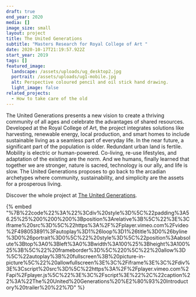 ```yaml
---
draft: true
end_year: 2020
media: []
image_size: small
layout: project
title: The United Generations
subtitle: "Masters Research for Royal College of Art "
date: 2020-10-17T21:19:57.922Z
start_year: 2019
tags: []
featured_image:
  landscape: /assets/uploads/ug_desktop2.jpg
  portrait: /assets/uploads/ug1-mobile.jpg
  alt: Perspective coloured pencil and oil stick hand drawing.
  light_image: false
related_projects:
  - How to take care of the old
---
```

The United Generations presents a new vision to create a thriving community of all ages and celebrate the advantages of shared resources. Developed at the Royal College of Art, the project integrates solutions like harvesting, renewable energy, local production, and smart homes to include sustainable living as a seamless part of everyday life. In the near future, a significant part of the population is older. Redundant urban land is fertile. Mobility is electric or human-powered. Co-living, re-use lifestyles, and adaptation of the existing are the norm. And we humans, finally learned that together we are stronger, nature is sacred, technology is our ally, and life is slow. The United Generations proposes to go back to the arcadian archetypes where community, sustainability, and simplicity are the assets for a prosperous living. 

Discover the whole project at [The United Generations](https://www.theunitedgenerations.com/research).

{% embed "%7B%22code%22%3A%22%3Cdiv%20style%3D%5C%22padding%3A56.25%25%200%200%200%3Bposition%3Arelative%3B%5C%22%3E%3Ciframe%20src%3D%5C%22https%3A%2F%2Fplayer.vimeo.com%2Fvideo%2F498053891%3Fautoplay%3D1%26loop%3D1%26title%3D0%26byline%3D0%26portrait%3D0%5C%22%20style%3D%5C%22position%3Aabsolute%3Btop%3A0%3Bleft%3A0%3Bwidth%3A100%25%3Bheight%3A100%25%3B%5C%22%20frameborder%3D%5C%220%5C%22%20allow%3D%5C%22autoplay%3B%20fullscreen%3B%20picture-in-picture%5C%22%20allowfullscreen%3E%3C%2Fiframe%3E%3C%2Fdiv%3E%3Cscript%20src%3D%5C%22https%3A%2F%2Fplayer.vimeo.com%2Fapi%2Fplayer.js%5C%22%3E%3C%2Fscript%3E%22%2C%22caption%22%3A%22The%20United%20Generations%20%E2%80%93%20Introductory%20trailer%20%22%7D" %}